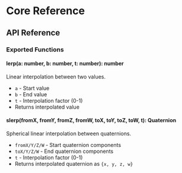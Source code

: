 # Core Reference

## API Reference

### Exported Functions

#### lerp(a: number, b: number, t: number): number
Linear interpolation between two values.
- `a` - Start value
- `b` - End value  
- `t` - Interpolation factor (0-1)
- Returns interpolated value

#### slerp(fromX, fromY, fromZ, fromW, toX, toY, toZ, toW, t): Quaternion
Spherical linear interpolation between quaternions.
- `fromX/Y/Z/W` - Start quaternion components
- `toX/Y/Z/W` - End quaternion components
- `t` - Interpolation factor (0-1)
- Returns interpolated quaternion as `{x, y, z, w}`